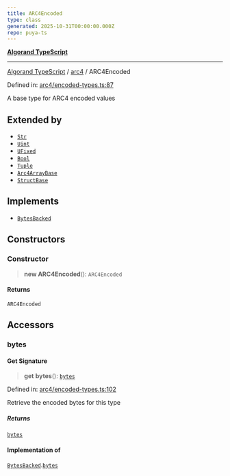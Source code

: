 ```yaml
---
title: ARC4Encoded
type: class
generated: 2025-10-31T00:00:00.000Z
repo: puya-ts
---
```


[**Algorand TypeScript**](docs/_md/README)

---

[Algorand TypeScript](docs/_md/modules) / [arc4](/reference/algorand-typescript/api/arc4/readme/) / ARC4Encoded

Defined in: [arc4/encoded-types.ts:87](https://github.com/algorandfoundation/puya-ts/blob/main/packages/algo-ts/src/arc4/encoded-types.ts#L87)

A base type for ARC4 encoded values

## Extended by

- [`Str`](Str)
- [`Uint`](Uint)
- [`UFixed`](UFixed)
- [`Bool`](Bool)
- [`Tuple`](Tuple)
- [`Arc4ArrayBase`](/reference/algorand-typescript/api/arc4/-internal-/classes/arc4arraybase/)
- [`StructBase`](/reference/algorand-typescript/api/arc4/-internal-/classes/structbase/)

## Implements

- [`BytesBacked`](/reference/algorand-typescript/api/index/interfaces/bytesbacked/)

## Constructors

### Constructor

> **new ARC4Encoded**(): `ARC4Encoded`

#### Returns

`ARC4Encoded`

## Accessors

### bytes

#### Get Signature

> **get** **bytes**(): [`bytes`](/reference/algorand-typescript/api/index/type-aliases/bytes/)

Defined in: [arc4/encoded-types.ts:102](https://github.com/algorandfoundation/puya-ts/blob/main/packages/algo-ts/src/arc4/encoded-types.ts#L102)

Retrieve the encoded bytes for this type

##### Returns

[`bytes`](/reference/algorand-typescript/api/index/type-aliases/bytes/)

#### Implementation of

[`BytesBacked`](/reference/algorand-typescript/api/index/interfaces/bytesbacked/).[`bytes`](/reference/algorand-typescript/api/index/interfaces/bytesbacked/#bytes)
